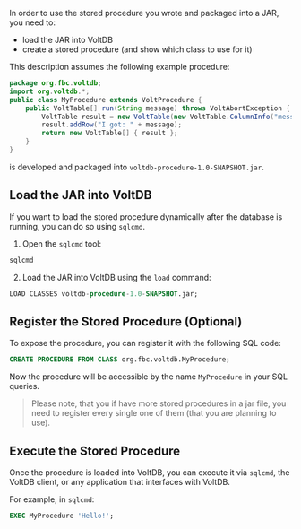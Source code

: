 In order to use the stored procedure you wrote and packaged into a JAR, you need to:
- load the JAR into VoltDB
- create a stored procedure (and show which class to use for it)


This description assumes the following example procedure:

```java
package org.fbc.voltdb;
import org.voltdb.*;
public class MyProcedure extends VoltProcedure {
    public VoltTable[] run(String message) throws VoltAbortException {
        VoltTable result = new VoltTable(new VoltTable.ColumnInfo("message", VoltType.STRING));
        result.addRow("I got: " + message);
        return new VoltTable[] { result };
    }
}
```

is developed and packaged into `voltdb-procedure-1.0-SNAPSHOT.jar`.

## Load the JAR into VoltDB
If you want to load the stored procedure dynamically after the database is running, you can do so using `sqlcmd`.

1. Open the `sqlcmd` tool:
```bash
sqlcmd
```

2. Load the JAR into VoltDB using the `load` command:

```sql
LOAD CLASSES voltdb-procedure-1.0-SNAPSHOT.jar;
```

## Register the Stored Procedure (Optional)
To expose the procedure, you can register it with the following SQL code:


```sql
CREATE PROCEDURE FROM CLASS org.fbc.voltdb.MyProcedure;
```

Now the procedure will be accessible by the name `MyProcedure` in your SQL queries.

> Please note, that you if have more stored procedures in a jar file, you need to register every single one of them (that you are planning to use).

## Execute the Stored Procedure
Once the procedure is loaded into VoltDB, you can execute it via `sqlcmd`, the VoltDB client, or any application that interfaces with VoltDB.

For example, in `sqlcmd`:

```sql
EXEC MyProcedure 'Hello!';
```
